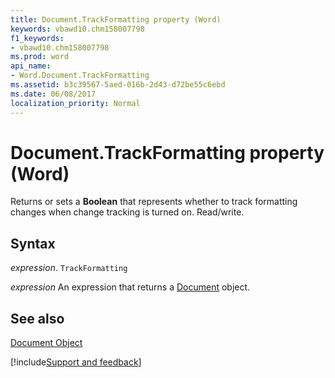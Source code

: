 ```yaml
---
title: Document.TrackFormatting property (Word)
keywords: vbawd10.chm158007798
f1_keywords:
- vbawd10.chm158007798
ms.prod: word
api_name:
- Word.Document.TrackFormatting
ms.assetid: b3c39567-5aed-016b-2d43-d72be55c6ebd
ms.date: 06/08/2017
localization_priority: Normal
---
```



# Document.TrackFormatting property (Word)

Returns or sets a **Boolean** that represents whether to track formatting changes when change tracking is turned on. Read/write.


## Syntax

_expression_. `TrackFormatting`

 _expression_ An expression that returns a [Document](./Word.Document.md) object.


## See also


[Document Object](Word.Document.md)

[!include[Support and feedback](~/includes/feedback-boilerplate.md)]